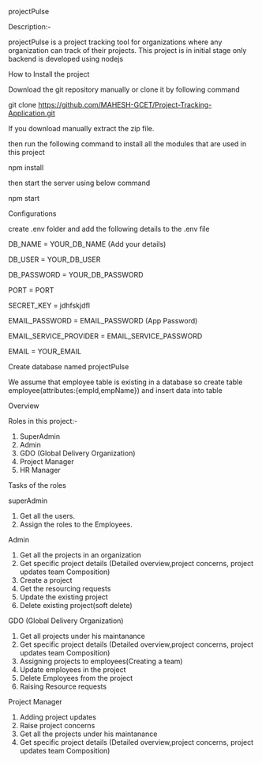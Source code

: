 ﻿projectPulse

Description:-

projectPulse is a project tracking tool for organizations where any organization can track of their projects. This project is in initial stage only backend is developed using nodejs

How to Install the project

Download the git repository manually or clone it by following command

git clone https://github.com/MAHESH-GCET/Project-Tracking-Application.git

If you download manually extract the zip file.

then run the following command to install all the modules that are used in this project

npm install

then start the server using below command

npm start

Configurations

create .env folder and add the following details to the .env file

DB\_NAME = YOUR\_DB\_NAME (Add your details)

DB\_USER = YOUR\_DB\_USER

DB\_PASSWORD = YOUR\_DB\_PASSWORD

PORT = PORT

SECRET\_KEY = jdhfskjdfl

EMAIL\_PASSWORD = EMAIL\_PASSWORD (App Password)

EMAIL\_SERVICE\_PROVIDER = EMAIL\_SERVICE\_PASSWORD

EMAIL = YOUR\_EMAIL

Create database named projectPulse

We assume that employee table is existing in a database so create table employee(attributes:{empId,empName}) and insert data into table

Overview

Roles in this project:-

1. SuperAdmin
1. Admin
1. GDO (Global Delivery Organization)
1. Project Manager
1. HR Manager

Tasks of the roles

superAdmin

1. Get all the users.
1. Assign the roles to the Employees.

Admin

1. Get all the projects in an organization
1. Get specific project details (Detailed overview,project concerns, project updates team Composition)
1. Create a project
1. Get the resourcing requests
1. Update the existing project
1. Delete existing project(soft delete)

GDO (Global Delivery Organization)

1. Get all projects under his maintanance
1. Get specific project details (Detailed overview,project concerns, project updates team Composition)
1. Assigning projects to employees(Creating a team)
1. Update employees in the project
1. Delete Employees from the project
1. Raising Resource requests

Project Manager

1. Adding project updates
1. Raise project concerns
1. Get all the projects under his maintanance
1. Get specific project details (Detailed overview,project concerns, project updates team Composition)
